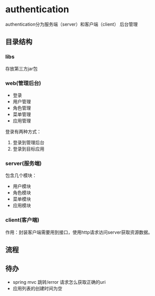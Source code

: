 # authentication
authentication分为服务端（server）和客户端（client）
后台管理

## 目录结构
### libs
存放第三方jar包
### web(管理后台)
+ 登录
+ 用户管理
+ 角色管理
+ 菜单管理
+ 应用管理

登录有两种方式：
1. 登录到管理后台
2. 登录到目标应用

### server(服务端)
包含几个模块：
+ 用户模块
+ 角色模块
+ 菜单模块
+ 应用模块

### client(客户端)
作用：封装客户端需要用到接口，使用http请求访问server获取资源数据。



## 流程

## 待办
+ spring mvc 跳转/error 请求怎么获取正确的uri
+ 应用列表的创建时间为空
